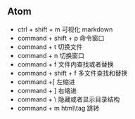 ## Atom

-   ctrl + shift + m 可视化 markdown
-   command + shift + p 命令窗口
-   command + t 切换文件
-   command + n 切换窗口
-   command + f 文件内查找或者替换
-   command + shift + f 多文件查找和替换
-   command +\[ 左缩进
-   command + ] 右缩进
-   command + \ 隐藏或者显示目录结构
-   command + m html\\tag 跳转
